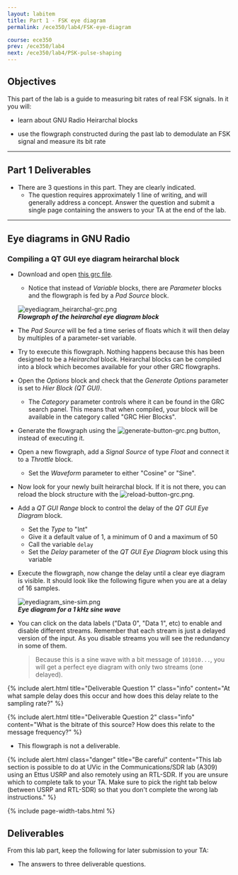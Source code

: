 ```yaml
---
layout: labitem
title: Part 1 - FSK eye diagram
permalink: /ece350/lab4/FSK-eye-diagram

course: ece350
prev: /ece350/lab4
next: /ece350/lab4/PSK-pulse-shaping
---
```


## Objectives

This part of the lab is a guide to measuring bit rates of real FSK signals. In it you will:

- learn about GNU Radio Heirarchal blocks

- use the flowgraph constructed during the past lab to demodulate an FSK signal and measure its bit rate

---

## Part 1 Deliverables

- There are 3 questions in this part. They are clearly indicated.
  - The question requires approximately 1 line of writing, and will generally address a concept. Answer the question and submit a single page containing the answers to your TA at the end of the lab.

---

## Eye diagrams in GNU Radio

### Compiling a QT GUI eye diagram heirarchal block

- Download and open [this grc file](./data/heir-eyediagram.grc).
  - Notice that instead of *Variable* blocks, there are *Parameter* blocks and the flowgraph is fed by a *Pad Source* block.

  ![eyediagram_heirarchal-grc.png](./figures/eyediagram_heirarchal-grc.png)<br>
  __*Flowgraph of the heirarchal eye diagram block*__

- The *Pad Source* will be fed a time series of floats which it will then delay by multiples of a parameter-set variable.
  
- Try to execute this flowgraph. Nothing happens because this has been designed to be a _Heirarchal_ block. Heirarchal blocks can be compiled into a block which becomes available for your other GRC flowgraphs.

- Open the *Options* block and check that the *Generate Options* parameter is set to *Hier Block (QT GUI)*.
  - The *Category* parameter controls where it can be found in the GRC search panel. This means that when compiled, your block will be available in the category called "GRC Hier Blocks".
  
- Generate the flowgraph using the ![generate-button-grc.png]({{site.baseurl}}/_GRC-tutorials/figures/tutorial1_generate2.png) button, instead of executing it.

- Open a new flowgraph, add a *Signal Source* of type *Float* and connect it to a *Throttle* block.
  - Set the *Waveform* parameter to either "Cosine" or "Sine".

- Now look for your newly built heirarchal block. If it is not there, you can reload the block structure with the ![reload-button-grc.png](./figures/reload-button-grc.png).

- Add a *QT GUI Range* block to control the delay of the *QT GUI Eye Diagram* block.
  - Set the *Type* to "Int"
  - Give it a default value of 1, a minimum of 0 and a maximum of 50
  - Call the variable `delay`
  - Set the *Delay* parameter of the *QT GUI Eye Diagram* block using this variable
  
- Execute the flowgraph, now change the delay until a clear eye diagram is visible. It should look like the following figure when you are at a delay of 16 samples.

  ![eyediagram_sine-sim.png](./figures/eyediagram_sine-sim.png)<br>
  __*Eye diagram for a 1 kHz sine wave*__

- You can click on the data labels ("Data 0", "Data 1", etc) to enable and disable different streams. Remember that each stream is just a delayed version of the input. As you disable streams you will see the redundancy in some of them.
  >Because this is a sine wave with a bit message of `101010...`, you will get a perfect eye diagram with only two streams (one delayed).

{% include alert.html title="Deliverable Question 1" class="info" content="At what sample delay does this occur and how does this delay relate to the sampling rate?" %}

{% include alert.html title="Deliverable Question 2" class="info" content="What is the bitrate of this source? How does this relate to the message frequency?" %}

- This flowgraph is not a deliverable.

{% include alert.html class="danger" title="Be careful" content="This lab section is possible to do at UVic in the Communications/SDR lab (A309) using an Ettus USRP and also remotely using an RTL-SDR. If you are unsure which to complete talk to your TA. Make sure to pick the right tab below (between USRP and RTL-SDR) so that you don't complete the wrong lab instructions." %}

{% include page-width-tabs.html %}

## Deliverables

From this lab part, keep the following for later submission to your TA:

- The answers to three deliverable questions.
